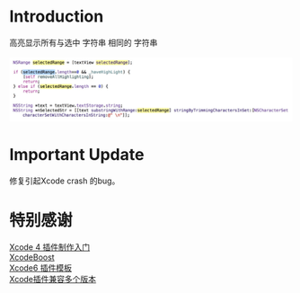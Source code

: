 # Introduction
高亮显示所有与选中 字符串 相同的 字符串
<br/>
<br/>
<img  src="demo.png"  alt="demo.png" />
# Important Update
修复引起Xcode crash 的bug。
# 特别感谢
<a href ="http://www.onevcat.com/2013/02/xcode-plugin/"> Xcode 4 插件制作入门 </a> <br/>
<a href ="https://github.com/fortinmike/XcodeBoost"> XcodeBoost </a> <br/>
<a href ="https://github.com/kattrali/Xcode-Plugin-Template"> Xcode6 插件模板 </a> <br/>
<a href ="http://www.cnblogs.com/lvlin/archive/2013/09/24/3337332.html"> Xcode插件兼容多个版本 </a> <br/>
